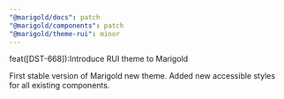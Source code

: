 ```yaml
---
"@marigold/docs": patch
"@marigold/components": patch
"@marigold/theme-rui": minor
---
```


feat([DST-668]):Introduce RUI theme to Marigold

First stable version of Marigold new theme. Added new accessible styles for all existing components.
